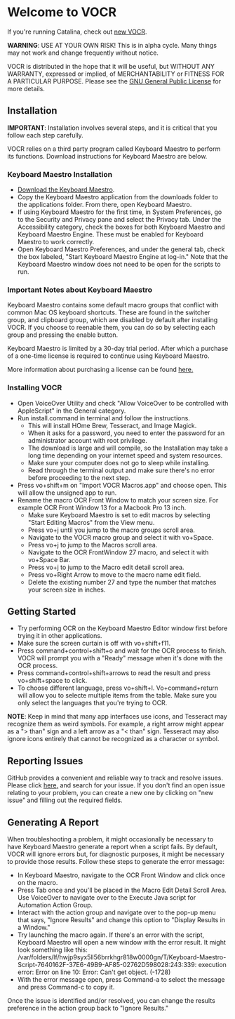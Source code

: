 # Welcome to VOCR
If you're running Catalina, check out [new VOCR](https://github.com/chigkim/VOCR/tree/VK).

**WARNING**: USE AT YOUR OWN RISK! This is in alpha cycle. Many things may not work and change frequently without notice.

VOCR is distributed in the hope that it will be useful, but WITHOUT ANY WARRANTY, expressed or implied, of MERCHANTABILITY or FITNESS FOR A PARTICULAR PURPOSE. Please see the [GNU General Public License](http://www.gnu.org/licenses/) for more details.

## Installation
**IMPORTANT**: Installation involves several steps, and it is critical that you follow each step carefully.

VOCR relies on a third party program called Keyboard Maestro to perform its functions. Download instructions for Keyboard Maestro are below.

### Keyboard Maestro Installation
* [Download the Keyboard Maestro](https://www.keyboardmaestro.com/).
* Copy the Keyboard Maestro application from the downloads folder to the applications folder. From there, open Keyboard Maestro.
* If using Keyboard Maestro for the first time, in System Preferences, go to the Security and Privacy pane and select the Privacy tab. Under the Accessibility category, check the boxes for both Keyboard Maestro and Keyboard Maestro Engine. These must be enabled for Keyboard Maestro to work correctly.
* Open Keyboard Maestro Preferences, and under the general tab, check the box labeled, "Start Keyboard Maestro Engine at log-in." Note that the Keyboard Maestro window does not need to be open for the scripts to run.

### Important Notes about Keyboard Maestro
Keyboard Maestro contains some default macro groups that conflict with common Mac OS keyboard shortcuts. These are found in the switcher group, and clipboard group, which are disabled by default after installing VOCR. If you choose to reenable them, you can do so by selecting each group and pressing the enable button.

Keyboard Maestro is limited by a 30-day trial period. After  which a purchase of a one-time license is required to continue using Keyboard Maestro.

More information about purchasing a license can be found [here.](https://wiki.keyboardmaestro.com/manual/Purchase)

### Installing VOCR
* Open VoiceOver Utility and check "Allow VoiceOver to be controlled with AppleScript" in the General category.
* Run install.command in terminal and follow the instructions.  
    * This will install HOme Brew, Tesseract, and Image Magick.
    * When it asks for a password, you need to enter the password for an administrator account with root privilege.
    * The download is large and will compile, so the Installation may take a long time depending on your internet speed and system resources.
    * Make sure your computer does not go to sleep while installing.
    * Read through the terminal output and make sure there's no error before proceeding to the next step.
* Press vo+shift+m on "Import VOCR Macros.app" and choose open. This will allow the unsigned app to run.
* Rename the macro OCR Front Window to match your screen size. For example OCR Front Window 13 for a Macbook Pro 13 inch.
    * Make sure Keyboard Maestro is set to edit macros by selecting "Start Editing Macros" from the View menu.
    * Press vo+j until you jump to the macro groups scroll area.
    * Navigate to the VOCR macro group and select it with vo+Space.
    * Press vo+j to jump to the Macros scroll area.
    * Navigate to the OCR FrontWindow 27 macro, and select it with vo+Space Bar.
    * Press vo+j to jump to the Macro edit detail scroll area.
    * Press vo+Right Arrow to move to the macro name edit field.
    * Delete the existing number 27 and type the number that matches your screen size in inches.

## Getting Started
* Try performing OCR on the Keyboard Maestro Editor window first before trying it in other applications.
* Make sure the screen curtain is off with vo+shift+f11.
* Press command+control+shift+o and wait for the OCR process to finish. VOCR will prompt you with a "Ready" message when it's done with the OCR process.
* Press command+control+shift+arrows to read the result and press vo+shift+space to click.
* To choose different language, press vo+shift+l. Vo+command+return will allow you to selecte multiple items from the table. Make sure you only select the languages that you're trying to OCR.

**NOTE**: Keep in mind that many app interfaces use icons, and Tesseract may recognize them as weird symbols. For example, a right arrow might appear as a "> than"  sign and a left arrow as a "< than"  sign. Tesseract may also ignore icons entirely that cannot be recognized as a character or symbol.
## Reporting Issues

GitHub provides a convenient and reliable way to track and resolve issues. Please click [here,](https://github.com/chigkim/vocr/issues) and search for your issue. If you don't find an open issue relating to your problem, you can create a new one by clicking on "new issue" and filling out the required fields.

## Generating A Report
When troubleshooting a problem, it might occasionally be necessary to have Keyboard Maestro generate a report when a script fails. By default, VOCR will ignore errors but, for diagnostic purposes, it might be necessary to provide those results. Follow these steps to generate the error message:

* In Keyboard Maestro, navigate to the OCR Front Window and click once on the macro.
* Press Tab once and you'll be placed in the Macro Edit Detail Scroll Area. Use VoiceOver to navigate over to the Execute Java script for Automation Action Group.
* Interact with the action group and navigate over to the pop-up menu that says, "Ignore Results" and change this option to "Display Results in a Window."
* Try launching the macro again. If there's an error with the script, Keyboard Maestro will open a new window with the error result. It might look something like this:  
/var/folders/lf/hwjp9syx5ll56brrkhgr818w0000gn/T/Keyboard-Maestro-Script-7640162F-37E6-49B9-AF85-02762D598028:243:339: execution error: Error on line 10: Error: Can't get object. (-1728)
* With the error message open, press Command-a to select the message and press Command-c to copy it.

Once the issue is identified and/or resolved, you can change the results preference in the action group back to "Ignore Results."
